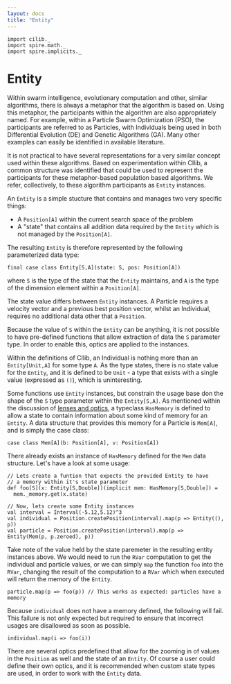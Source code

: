 ```yaml
---
layout: docs
title: "Entity"
---
```


```tut:invisible
import cilib._
import spire.math._
import spire.implicits._
```

# Entity

Within swarm intelligence, evolutionary computation and other, similar
algorithms, there is always a metaphor that the algorithm is based on.
Using this metaphor, the participants within the algorithm are also
appropriately named. For example, within a Particle Swarm Optimization (PSO),
the participants are referred to as Particles, with Individuals being
used in both Differential Evolution (DE) and Genetic Algorithms (GA).
Many other examples can easily be identified in available literature.

It is not practical to have several representations for a very similar
concept used within these algorithms. Based on experimentation within CIlib,
a common structure was identified that could be used to represent the
participants for these metaphor-based population based algorithms. We
refer, collectively, to these algorithm participants as ``Entity`` instances.

An ``Entity`` is a simple stucture that contains and manages two very
specific things:

* A ``Position[A]`` within the current search space of the problem
* A "state" that contains all addition data required by the ``Entity``
  which is not managed by the ``Position[A]``.

The resulting ``Entity`` is therefore represented by the following
parameterized data type:

    final case class Entity[S,A](state: S, pos: Position[A])

where ``S`` is the type of the state that the ``Entity`` maintains,
and ``A`` is the type of the dimension element within a ``Position[A]``.

The state value differs between ``Entity`` instances. A Particle requires
a velocity vector and a previous best position vector, whilst an Individual,
requires no additional data other that a ``Position``.

Because the value of ``S`` within the ``Entity`` can be anything, it is
not possible to have pre-defined functions that allow extraction of data
the ``S`` parameter type. In order to enable this, optics are applied to
the instances.

Within the definitions of CIlib, an Individual is nothing more than an
``Entity[Unit,A]`` for some type ``A``. As the type states, there is no
state value for the ``Entity``, and it is defined to be ``Unit`` - a type that
exists with a single value (expressed as ``()``), which is uninteresting.

Some functions use `Entity` instances, but
constrain the usage base don the shape of the `S` type parameter within the
`Entity[S,A]`. As mentioned within the discussion of
[lenses and optics](), a typeclass `HasMemory` is defined to allow a state
to contain information about some kind of memory for an `Entity`. A data
structure that provides this memory for a Particle is `Mem[A]`, and is simply
the case class:

    case class Mem[A](b: Position[A], v: Position[A])

There already exists an instance of `HasMemory` defined for the `Mem`
data structure. Let's have a look at some usage:

```tut
// Lets create a funtion that expects the provided Entity to have
// a memory within it's state parameter
def foo[S](x: Entity[S,Double])(implicit mem: HasMemory[S,Double]) =
  mem._memory.get(x.state)

// Now, lets create some Entity instances
val interval = Interval(-5.12,5.12)^3
val individual = Position.createPosition(interval).map(p => Entity((), p))
val particle = Position.createPosition(interval).map(p => Entity(Mem(p, p.zeroed), p))
```

Take note of the value held by the state paremeter
in the resulting entity instances above.
We would need to run the `RVar` computation to get the individual and particle
values, or we can simply `map` the function `foo` into the `RVar`, changing
the result of the computation to a `RVar` which when executed will return the memory
of the `Entity`.

```tut
particle.map(p => foo(p)) // This works as expected: particles have a memory
```

Because `individual` does not have a memory defined, the following will fail.
This failure is not only expected but required to ensure that incorrect usages
are disallowed as soon as possible.

```tut:fail
individual.map(i => foo(i))
```

There are several optics predefined that allow for the zooming in of values in
the `Position` as well and the state of an `Entity`. Of course a user could define
their own optics, and it is recommended when custom state types are used,
in order to work with the `Entity` data.
